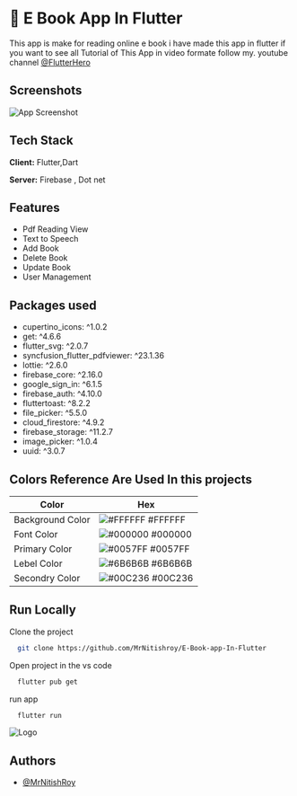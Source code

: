 
# 📙 E Book App In Flutter
This app is make for reading online e book i have made this app in flutter if you want to see all Tutorial of This App in video formate follow my.
youtube channel [@FlutterHero]([[https://www.github.com/MrNitishroy](https://mrnitishroy.github.io/)https://mrnitishroy.github.io](https://www.youtube.com/@flutterhero/videos))




## Screenshots

![App Screenshot](https://blogger.googleusercontent.com/img/b/R29vZ2xl/AVvXsEglwvfpQdJVhLBTfvO9vBqrJcNjwrbCGC5kT7kq0r_1uzOHEnJuRXAXIoBxOJ2wIP2hLX-mnWMgbNk3GDemLJglVBWDFV3ytYMkbHCU76UUKrOsCnKG3zOPTx0kZOL6TMObBE5mPCGqZJpNlTbHv0U05wPohLBI5Q4smerk_BUsUD-bBFE9_D5VMlvhsk8/s1920/Thumnail.png)


## Tech Stack

**Client:** Flutter,Dart

**Server:** Firebase , Dot net


## Features

- Pdf Reading View
- Text to Speech
- Add Book
- Delete Book 
- Update Book
- User Management 

## Packages used 
 - cupertino_icons: ^1.0.2
 -  get: ^4.6.6
 - flutter_svg: ^2.0.7
 - syncfusion_flutter_pdfviewer: ^23.1.36
 - lottie: ^2.6.0
 - firebase_core: ^2.16.0
 - google_sign_in: ^6.1.5
 - firebase_auth: ^4.10.0
 - fluttertoast: ^8.2.2
 - file_picker: ^5.5.0
-  cloud_firestore: ^4.9.2
 - firebase_storage: ^11.2.7
 - image_picker: ^1.0.4
 - uuid: ^3.0.7
   
## Colors Reference Are Used In this projects 

| Color             | Hex                                                                |
| ----------------- | ------------------------------------------------------------------ |
| Background Color | ![#FFFFFF](https://via.placeholder.com/10/FFFFFF?text=+) #FFFFFF |
| Font Color | ![#000000](https://via.placeholder.com/10/000000?text=+) #000000 |
| Primary Color | ![#0057FF](https://via.placeholder.com/10/0057FF?text=+) #0057FF |
| Lebel Color | ![#6B6B6B](https://via.placeholder.com/10/6B6B6B?text=+) #6B6B6B |
| Secondry Color | ![#00C236](https://via.placeholder.com/10/00C236?text=+) #00C236 |


## Run Locally

Clone the project

```bash
  git clone https://github.com/MrNitishroy/E-Book-app-In-Flutter
```

Open project in the vs code

```bash
  flutter pub get
```

run app 

```bash
  flutter run
```


![Logo](https://blogger.googleusercontent.com/img/b/R29vZ2xl/AVvXsEgtpiFeWcFePNVWgQbGKd5E0oj1RnVWLCfhTxYboUSD9f9yjHvV7TXE8UNdZzNHiBfigeW0QzOtzlGqqJ12FuJpcenDMW3EXiij5zvMy4CZROuxr2lFcYVIjMeF52vHPWWj05CIy2RyBD3DRbXyr0vjUpfEq3P0nYOwwJCNVln3GmmBVcjlFY5W7v6Tais/s2604/Banner%202.png)


## Authors

- [@MrNitishRoy]([https://www.github.com/MrNitishroy](https://mrnitishroy.github.io/)https://mrnitishroy.github.io/)

